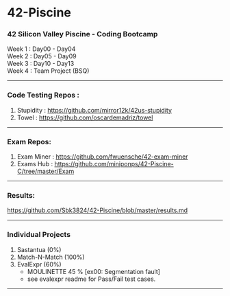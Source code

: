 # 42-Piscine
### 42 Silicon Valley Piscine - Coding Bootcamp

Week 1 : Day00 - Day04 <br>
Week 2 : Day05 - Day09 <br>
Week 3 : Day10 - Day13 <br>
Week 4 : Team Project (BSQ)

***

### Code Testing Repos :
1. Stupidity : https://github.com/mirror12k/42us-stupidity
2. Towel : https://github.com/oscardemadriz/towel

***

### Exam Repos:
1. Exam Miner : https://github.com/fwuensche/42-exam-miner
2. Exams Hub : https://github.com/miniponps/42-Piscine-C/tree/master/Exam

***

### Results:

   https://github.com/Sbk3824/42-Piscine/blob/master/results.md

***

### Individual Projects
1. Sastantua (0%)
2. Match-N-Match (100%)
3. EvalExpr (60%)
   - MOULINETTE 45 % [ex00: Segmentation fault]
   - see evalexpr readme for Pass/Fail test cases.
   
 ***


